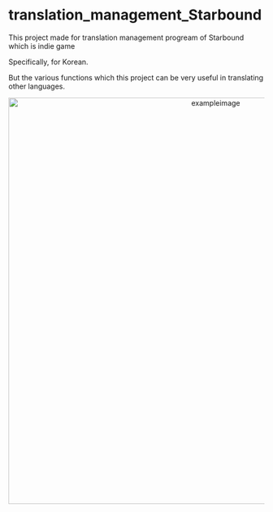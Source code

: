 # translation_management_Starbound

This project made for translation management progream of Starbound which is indie game

Specifically, for Korean.

But the various functions which this project can be very useful in translating other languages.

<p align="center">
    <img width="800" height="auto" src="https://github.com/int11/trans_starbound/blob/master/trans_star/example.png" alt="exampleimage" />
</p>
